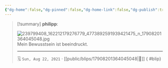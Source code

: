 ```yaml
---
{"dg-home":false,"dg-pinned":false,"dg-home-link":false,"dg-publish":true,"type":"blip","disabled rules":["yaml-title","yaml-title-alias","file-name-heading"],"title":"philipp on instagram @ 2021-08-22","created-date":"2021-08-22T06:14:00","updated-date":"2025-05-02T17:43:08","dg-path":"blips/17908201364045048.md","permalink":"/blips/17908201364045048/","dgPassFrontmatter":true,"created":"2021-08-22T06:14:00","updated":"2025-05-02T17:43:08"}
---
```


> [!summary] **philipp**:
>
> ![239799408_162212179276779_4773892591939421475_n_17908201364045048.jpg](/img/user/attachments/239799408_162212179276779_4773892591939421475_n_17908201364045048.jpg)
> Mein Bewusstsein ist beeindruckt.
> - - -
>
> 🗓️ `Sun, Aug 22, 2021` · [[public/blips/17908201364045048\|🔗]]
{ #blip}


